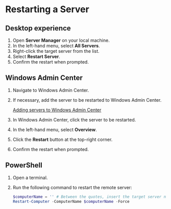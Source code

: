 # Restarting a Server

## Desktop experience

1. Open **Server Manager** on your local machine.
1. In the left-hand menu, select **All Servers**.
1. Right-click the target server from the list.
1. Select **Restart Server**.
1. Confirm the restart when prompted.

## Windows Admin Center

1. Navigate to Windows Admin Center.
1. If necessary, add the server to be restarted to Windows Admin Center.

    [Adding servers to Windows Admin Center](./Adding-servers-to-Windows-Admin-Center.md)

1. In Windows Admin Center, click the server to be restarted.
1. In the left-hand menu, select **Overview**.
1. Click the **Restart** button at the top-right corner.
1. Confirm the restart when prompted.

## PowerShell

1. Open a terminal.
1. Run the following command to restart the remote server:

    ```powershell
    $computerName = '' # Between the quotes, insert the target server name
    Restart-Computer -ComputerName $computerName -Force
    ```

